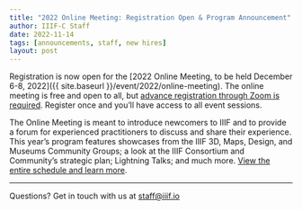 ```yaml
---
title: "2022 Online Meeting: Registration Open & Program Announcement"
author: IIIF-C Staff
date: 2022-11-14
tags: [announcements, staff, new hires]
layout: post
---
```


Registration is now open for the [2022 Online Meeting, to be held December 6-8, 2022]({{ site.baseurl }}/event/2022/online-meeting). The online meeting is free and open to all, but [advance registration through Zoom is required](https://stanford.zoom.us/meeting/register/tJcvceuuqTItG90yow4P0cusIHCBDp27UYiS). Register once and you’ll have access to all event sessions. 

The Online Meeting is meant to introduce newcomers to IIIF and to provide a forum for experienced practitioners to discuss and share their experience. This year’s program features showcases from the IIIF 3D, Maps, Design, and Museums Community Groups; a look at the IIIF Consortium and Community’s strategic plan; Lightning Talks; and much more. [View the entire schedule and learn more](https://iiif.io/event/2022/online-meeting/#registration). 




---

Questions? Get in touch with us at <staff@iiif.io>